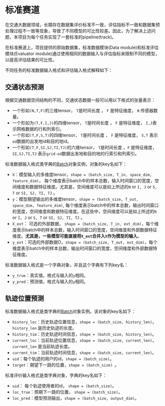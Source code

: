 # 标准赛道

在交通大数据领域，长期存在数据集评价标准不一致，评估指标不一致和数据集预处理过程不一致等现象，导致了不同模型的可比性较差。因此，为了解决上述问题，本项目为每个任务实现了一套标准的pipeline(track)。

在标准赛道上，项目提供的原始数据集，标准数据模块(Data module)和标准评估模块(Evaluator module)通过使用相同的数据输入与评估指标来限制不同的模型，以提高评估结果的可比性。

不同任务的标准数据输入格式和评估输入格式解释如下：

## 交通状态预测

根据交通数据空间结构的不同，交通状态数据一般可以用以下格式的张量表示：

- 一个形如`(N,T,F)`的三维tensor， `T`是时间长度 ， `F` 是特征维度， `N` 传感器数量。
- 一个形如为`(T,F,I,J)`的四维tensor， `T`是时间长度 ， `F` 是特征维度，  `I,J`表示网格数据的行和列索引。
- 一个形如`(T,F,S,T)`的四维tensor， `T`是时间长度 ， `F` 是特征维度，  `S,T` 表示`od`数据的出发地id和目的地id。
- 一个形如`(T,F,SI,SJ,TI,TJ)`的六维tensor， `T`是时间长度 ，`F` 是特征维度，`SI,SJ,TI,TJ` 表示`grid-od`数据出发地和目的地的行索引和列索引。

标准数据输入格式类字典的[Batch](../data/batch.md)对象实例，对象的key名如下：

* `X`：模型输入的多维度tensor，`shape = (batch_size, T_in, space_dim, feature_dim)`， 每个维度表示batch中的样本总数，输入时间窗口的宽度，空间维度和数据特征维度。尤其是，空间维度可以是如上所述的`N` or `I, J` or `S, T` or `SI, SJ, TI, TJ` 。
* `y`：模型期望输出的多维度tensor，`shape = (batch_size, T_out, space_dim, feature_dim)`, 每个维度表示batch中的样本总数，输出时间窗口的宽度，空间维度和数据特征维度。在这些中，空间维度可以是如上所述的`N` or `I, J` or `S, T` or `SI, SJ, TI, TJ` 。
* `X_ext`： 可选的外部数据， `shape = (batch_size, T_in, ext_dim)`，每个维度表示batch中的样本总数，输入时间窗口的宽度，空间维度和外部数据特征维度。**尤其是，一些模型可能直接将`X_ext`合并入`X`作为模型的输入**。
* `y_ext`：可选的外部数据O，`shape = (batch_size, T_out, ext_dim)`，每个维度表示batch中的样本总数，输出时间窗口的宽度，空间维度和外部数据特征维度。

标准数据输入格式是一个字典对象，并且这个字典有下列key名：

- `y_true`：真实值，格式与输入的`y`相同。
- `y_pred`：预测值，格式与输入的`y`相同。

## 轨迹位置预测

标准数据输入格式是类字典的[Batch](../data/batch.md)对象实例。该对象的key名如下：

- `history_loc`：历史轨迹位置信息，`shape = (batch_size, history_len)`，`history_len` 是历史轨迹的长度。
- `history_tim`：历史轨迹时间信息，`shape = (batch_size, history_len)`。
- `current_loc`：当前轨迹位置信息，`shape = (batch_size, current_len)`，`current_len` 是当前轨迹长度。
- `current_tim`：当前轨迹时间信息，`shape = (batch_size, current_len)`。
- `uid`：每个轨迹的用户的id，`shape = (batch_size)`。
- `target`：期望下一跳的位置，`shape = (batch_size) `。

标准评价输入格式是类字典对象，字典的key名如下：

- `uid`： 每个轨迹使用者的id， `shape = (batch_size)`。
- `loc_true`：预期下一跳的位置， `shape = (batch_size)`。
- `loc_pred`：模型预测输出，`shape = (batch_size, output_dim)`。

